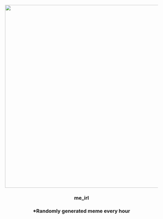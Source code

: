 <p align="center">
        <img src="https://i.redd.it/ooj7r5e2qqq91.jpg" width="600" height="600">
        </p>
        <h3 align="center">me_irl</h3>
        <h3 align="center">*Randomly generated meme every hour</h3>
    